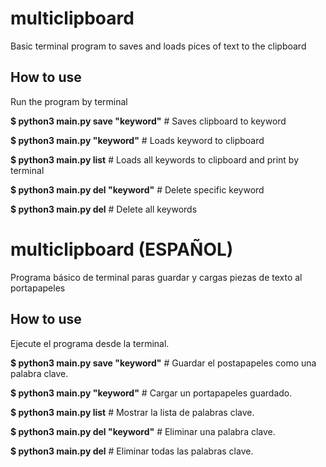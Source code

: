 # multiclipboard
Basic terminal program to saves and loads pices of text to the clipboard
## How to use
Run the program by terminal

**$ python3 main.py save "keyword"** # Saves clipboard to keyword

**$ python3 main.py "keyword"** # Loads keyword to clipboard

**$ python3 main.py list** # Loads all keywords to clipboard and print by terminal

**$ python3 main.py del "keyword"** # Delete specific keyword

**$ python3 main.py del** # Delete all keywords

# multiclipboard (ESPAÑOL)
Programa básico de terminal paras guardar y cargas piezas de texto al portapapeles
## How to use
Ejecute el programa desde la terminal.

**$ python3 main.py save "keyword"** # Guardar el postapapeles como una palabra clave.

**$ python3 main.py "keyword"** # Cargar un portapapeles guardado.

**$ python3 main.py list** # Mostrar la lista de palabras clave.

**$ python3 main.py del "keyword"** # Eliminar una palabra clave.

**$ python3 main.py del** # Eliminar todas las palabras clave.

